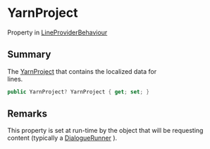 # YarnProject

Property in [LineProviderBehaviour](yarn.unity.lineproviderbehaviour.md)

## Summary

The [YarnProject](yarn.unity.ilineprovider.yarnproject.md) that contains the localized data for\
lines.

```csharp
public YarnProject? YarnProject { get; set; }
```

## Remarks

This property is set at run-time by the object that will be requesting\
content (typically a [DialogueRunner](yarn.unity.dialoguerunner.md) ).
